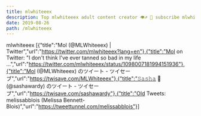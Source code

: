 ```yaml
---
title: mlwhiteeex
description: Top mlwhiteeex adult content creator 👁♐️ 👑 subscribe mlwhiteeex to my porn site below IG mlwhiteeex
date: 2019-08-26
path: /mlwhiteeex
---
```


mlwhiteeex
[{"title":"Mol (@MLWhiteeex) | Twitter","url":"https://twitter.com/mlwhiteeex?lang=en"},{"title":"Mol on Twitter: \"I don't think I've ever tanned so bad in my life ...","url":"https://twitter.com/mlwhiteeex/status/1098007181994151936"},{"title":"Mol (@MLWhiteeex) のツイート - ツイセーブ","url":"https://twisave.com/MLWhiteeex"},{"title":"𝚂𝚊𝚜𝚑𝚊 🧸 (@sashawardy) のツイート - ツイセーブ","url":"https://twisave.com/sashawardy"},{"title":"Old Tweets: melissabblois (Melissa Bennett-Blois)","url":"https://tweettunnel.com/melissabblois"}]


